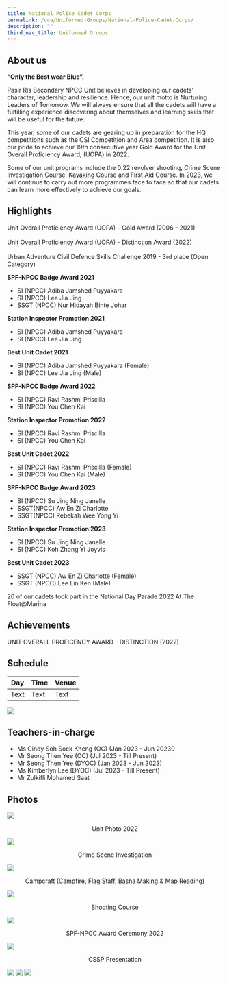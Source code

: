 ```yaml
---
title: National Police Cadet Corps
permalink: /cca/Uniformed-Groups/National-Police-Cadet-Corps/
description: ""
third_nav_title: Uniformed Groups
---
```

## About us

**“Only the Best wear Blue”.**

Pasir Ris Secondary NPCC Unit believes in developing our cadets' character, leadership and resilience. Hence, our unit motto is Nurturing Leaders of Tomorrow. We will always ensure that all the cadets will have a fulfilling experience discovering about themselves and learning skills that will be useful for the future. 

This year, some of our cadets are gearing up in preparation for the HQ competitions such as the CSI Competition and Area competition. It is also our pride to achieve our 19th consecutive year Gold Award for the Unit Overall Proficiency Award, (UOPA) in 2022. 

Some of our unit programs include the 0.22 revolver shooting, Crime Scene Investigation Course, Kayaking Course and First Aid Course. In 2023, we will continue to carry out more programmes face to face so that our cadets can learn more effectively to achieve our goals.

## Highlights

Unit Overall Proficiency Award (UOPA) – Gold Award (2006 - 2021) <br><br>
Unit Overall Proficiency Award (UOPA) – Distinction Award (2022) <br><br>
Urban Adventure Civil Defence Skills Challenge 2019 - 3rd place (Open Category) 

**SPF-NPCC Badge Award 2021**
* SI (NPCC) Adiba Jamshed Puyyakara 
* SI (NPCC) Lee Jia Jing 
* SSGT (NPCC) Nur Hidayah Binte Johar 

**Station Inspector Promotion 2021**
* SI (NPCC) Adiba Jamshed Puyyakara 
* SI (NPCC) Lee Jia Jing 

**Best Unit Cadet 2021**
* SI (NPCC) Adiba Jamshed Puyyakara (Female) 
* SI (NPCC) Lee Jia Jing (Male) 

**SPF-NPCC Badge Award 2022**
* SI (NPCC) Ravi Rashmi Priscilla 
* SI (NPCC) You Chen Kai  

**Station Inspector Promotion 2022**
* SI (NPCC) Ravi Rashmi Priscilla 
* SI (NPCC) You Chen Kai 

**Best Unit Cadet 2022**
* SI (NPCC) Ravi Rashmi Priscilla (Female) 
* SI (NPCC) You Chen Kai (Male) 

**SPF-NPCC Badge Award 2023** 
* SI (NPCC) Su Jing Ning Janelle 
* SSGT(NPCC) Aw En Zi Charlotte 
* SSGT(NPCC) Rebekah Wee Yong Yi 

**Station Inspector Promotion 2023**
* SI (NPCC) Su Jing Ning Janelle 
* SI (NPCC) Koh Zhong Yi Joyvis 

**Best Unit Cadet 2023**
* SSGT (NPCC) Aw En Zi Charlotte (Female) 
* SSGT (NPCC) Lee Lin Ken (Male)

20 of our cadets took part in the National Day Parade 2022 At The Float@Marina

## Achievements

UNIT OVERALL PROFICENCY AWARD - DISTINCTION (2022)

## Schedule

| Day | Time | Venue |
| -------- | -------- | -------- |
| Text     | Text     | Text     |


![](/images/npcc.png)

## Teachers-in-charge

* Ms Cindy Soh Sock Kheng (OC) (Jan 2023 - Jun 20230
* Mr Seong Then Yee (OC) (Jul 2023 - Till Present)
* Mr Seong Then Yee (DYOC) (Jan 2023 - Jun 2023)
* Ms Kimberlyn Lee (DYOC) (Jul 2023 - Till Present)
* Mr Zulkifli Mohamed Saat

## Photos

![](/images/UNIT%20PHOTO%202022.jpeg)
<center>Unit Photo 2022</center>

![](/images/NPCC-%20CSI.png)
<center>Crime Scene Investigation</center>

![](/images/NPCC%20-%20Campfire.png)
<center>Campcraft (Campfire, Flag Staff, Basha Making &amp; Map Reading)</center>

![](/images/Shooting.jpeg)
<center>Shooting Course</center>

![](/images/SPF-NPCC%20Award%20Ceremony%202022.jpeg)
<center>SPF-NPCC Award Ceremony 2022</center>

![](/images/cssp.jpeg)
<center>CSSP Presentation</center>

![](/images/NDP%20at%20Platform.jpeg)
![](/images/NDP%20at%20Platform1.jpeg)
![](/images/NDP%20at%20Platform2.jpeg)